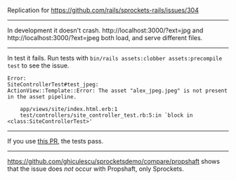 Replication for https://github.com/rails/sprockets-rails/issues/304

-----------

In development it doesn't crash.
http://localhost:3000/?ext=jpg and http://localhost:3000/?ext=jpeg both load, and serve different files.

-----------

In test it fails. Run tests with `bin/rails assets:clobber assets:precompile test` to see the issue.

```
Error:
SiteControllerTest#test_jpeg:
ActionView::Template::Error: The asset "alex_jpeg.jpeg" is not present in the asset pipeline.

    app/views/site/index.html.erb:1
    test/controllers/site_controller_test.rb:5:in `block in <class:SiteControllerTest>'
```

------------

If you use [this PR](https://github.com/rails/sprockets/pull/781), the tests pass.

------------

https://github.com/ghiculescu/sprocketsdemo/compare/propshaft shows that the issue does *not* occur with Propshaft, only Sprockets.
